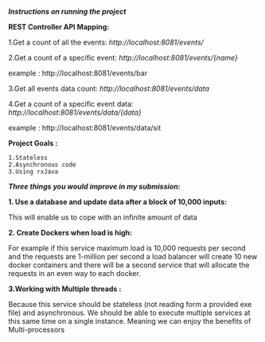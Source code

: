 _**Instructions on running the project**_


**REST Controller API Mapping:**
  
 1.Get a count of all the events: _http://localhost:8081/events/_
 
 2.Get a count of a specific event: _http://localhost:8081/events/{name}_ 
 
   example : http://localhost:8081/events/bar 
 
 3.Get all events data count: _http://localhost:8081/events/data_
 
 4.Get a count of a specific event data: _http://localhost:8081/events/data/{data}_
    
   example : http://localhost:8081/events/data/sit  
 
**Project Goals :**

    1.Stateless
    2.Asynchronous code 
    3.Using rxJava


_***Three things you would improve in my submission:***_

**1. Use a database and update data after a block of 10,000 inputs:**

   This will enable us to cope with  an infinite amount of data 

**2. Create Dockers when load is high:**

   For example if this service maximum load is 10,000 requests per second and the requests are 1-million per second 
   a load balancer will create 10 new docker containers and there will be a second service that will allocate the requests in an even way to each docker.
 

**3.Working with Multiple threads :** 

   Because this service should be stateless (not reading form a provided exe file) and asynchronous.
   We should be able to execute multiple services at this same time on a single instance. 
   Meaning we can enjoy the benefits of Multi-processors 
